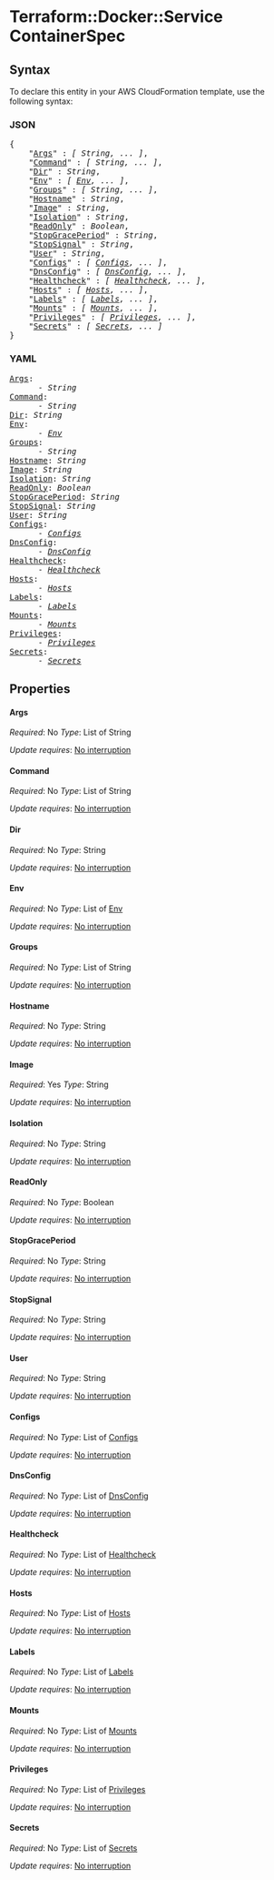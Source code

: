 # Terraform::Docker::Service ContainerSpec

## Syntax

To declare this entity in your AWS CloudFormation template, use the following syntax:

### JSON

<pre>
{
    "<a href="#args" title="Args">Args</a>" : <i>[ String, ... ]</i>,
    "<a href="#command" title="Command">Command</a>" : <i>[ String, ... ]</i>,
    "<a href="#dir" title="Dir">Dir</a>" : <i>String</i>,
    "<a href="#env" title="Env">Env</a>" : <i>[ <a href="containerspec-env.md">Env</a>, ... ]</i>,
    "<a href="#groups" title="Groups">Groups</a>" : <i>[ String, ... ]</i>,
    "<a href="#hostname" title="Hostname">Hostname</a>" : <i>String</i>,
    "<a href="#image" title="Image">Image</a>" : <i>String</i>,
    "<a href="#isolation" title="Isolation">Isolation</a>" : <i>String</i>,
    "<a href="#readonly" title="ReadOnly">ReadOnly</a>" : <i>Boolean</i>,
    "<a href="#stopgraceperiod" title="StopGracePeriod">StopGracePeriod</a>" : <i>String</i>,
    "<a href="#stopsignal" title="StopSignal">StopSignal</a>" : <i>String</i>,
    "<a href="#user" title="User">User</a>" : <i>String</i>,
    "<a href="#configs" title="Configs">Configs</a>" : <i>[ <a href="containerspec-configs.md">Configs</a>, ... ]</i>,
    "<a href="#dnsconfig" title="DnsConfig">DnsConfig</a>" : <i>[ <a href="containerspec-dnsconfig.md">DnsConfig</a>, ... ]</i>,
    "<a href="#healthcheck" title="Healthcheck">Healthcheck</a>" : <i>[ <a href="containerspec-healthcheck.md">Healthcheck</a>, ... ]</i>,
    "<a href="#hosts" title="Hosts">Hosts</a>" : <i>[ <a href="containerspec-hosts.md">Hosts</a>, ... ]</i>,
    "<a href="#labels" title="Labels">Labels</a>" : <i>[ <a href="containerspec-labels.md">Labels</a>, ... ]</i>,
    "<a href="#mounts" title="Mounts">Mounts</a>" : <i>[ <a href="containerspec-mounts.md">Mounts</a>, ... ]</i>,
    "<a href="#privileges" title="Privileges">Privileges</a>" : <i>[ <a href="containerspec-privileges.md">Privileges</a>, ... ]</i>,
    "<a href="#secrets" title="Secrets">Secrets</a>" : <i>[ <a href="containerspec-secrets.md">Secrets</a>, ... ]</i>
}
</pre>

### YAML

<pre>
<a href="#args" title="Args">Args</a>: <i>
      - String</i>
<a href="#command" title="Command">Command</a>: <i>
      - String</i>
<a href="#dir" title="Dir">Dir</a>: <i>String</i>
<a href="#env" title="Env">Env</a>: <i>
      - <a href="containerspec-env.md">Env</a></i>
<a href="#groups" title="Groups">Groups</a>: <i>
      - String</i>
<a href="#hostname" title="Hostname">Hostname</a>: <i>String</i>
<a href="#image" title="Image">Image</a>: <i>String</i>
<a href="#isolation" title="Isolation">Isolation</a>: <i>String</i>
<a href="#readonly" title="ReadOnly">ReadOnly</a>: <i>Boolean</i>
<a href="#stopgraceperiod" title="StopGracePeriod">StopGracePeriod</a>: <i>String</i>
<a href="#stopsignal" title="StopSignal">StopSignal</a>: <i>String</i>
<a href="#user" title="User">User</a>: <i>String</i>
<a href="#configs" title="Configs">Configs</a>: <i>
      - <a href="containerspec-configs.md">Configs</a></i>
<a href="#dnsconfig" title="DnsConfig">DnsConfig</a>: <i>
      - <a href="containerspec-dnsconfig.md">DnsConfig</a></i>
<a href="#healthcheck" title="Healthcheck">Healthcheck</a>: <i>
      - <a href="containerspec-healthcheck.md">Healthcheck</a></i>
<a href="#hosts" title="Hosts">Hosts</a>: <i>
      - <a href="containerspec-hosts.md">Hosts</a></i>
<a href="#labels" title="Labels">Labels</a>: <i>
      - <a href="containerspec-labels.md">Labels</a></i>
<a href="#mounts" title="Mounts">Mounts</a>: <i>
      - <a href="containerspec-mounts.md">Mounts</a></i>
<a href="#privileges" title="Privileges">Privileges</a>: <i>
      - <a href="containerspec-privileges.md">Privileges</a></i>
<a href="#secrets" title="Secrets">Secrets</a>: <i>
      - <a href="containerspec-secrets.md">Secrets</a></i>
</pre>

## Properties

#### Args

_Required_: No
_Type_: List of String

_Update requires_: [No interruption](https://docs.aws.amazon.com/AWSCloudFormation/latest/UserGuide/using-cfn-updating-stacks-update-behaviors.html#update-no-interrupt)

#### Command

_Required_: No
_Type_: List of String

_Update requires_: [No interruption](https://docs.aws.amazon.com/AWSCloudFormation/latest/UserGuide/using-cfn-updating-stacks-update-behaviors.html#update-no-interrupt)

#### Dir

_Required_: No
_Type_: String

_Update requires_: [No interruption](https://docs.aws.amazon.com/AWSCloudFormation/latest/UserGuide/using-cfn-updating-stacks-update-behaviors.html#update-no-interrupt)

#### Env

_Required_: No
_Type_: List of <a href="containerspec-env.md">Env</a>

_Update requires_: [No interruption](https://docs.aws.amazon.com/AWSCloudFormation/latest/UserGuide/using-cfn-updating-stacks-update-behaviors.html#update-no-interrupt)

#### Groups

_Required_: No
_Type_: List of String

_Update requires_: [No interruption](https://docs.aws.amazon.com/AWSCloudFormation/latest/UserGuide/using-cfn-updating-stacks-update-behaviors.html#update-no-interrupt)

#### Hostname

_Required_: No
_Type_: String

_Update requires_: [No interruption](https://docs.aws.amazon.com/AWSCloudFormation/latest/UserGuide/using-cfn-updating-stacks-update-behaviors.html#update-no-interrupt)

#### Image

_Required_: Yes
_Type_: String

_Update requires_: [No interruption](https://docs.aws.amazon.com/AWSCloudFormation/latest/UserGuide/using-cfn-updating-stacks-update-behaviors.html#update-no-interrupt)

#### Isolation

_Required_: No
_Type_: String

_Update requires_: [No interruption](https://docs.aws.amazon.com/AWSCloudFormation/latest/UserGuide/using-cfn-updating-stacks-update-behaviors.html#update-no-interrupt)

#### ReadOnly

_Required_: No
_Type_: Boolean

_Update requires_: [No interruption](https://docs.aws.amazon.com/AWSCloudFormation/latest/UserGuide/using-cfn-updating-stacks-update-behaviors.html#update-no-interrupt)

#### StopGracePeriod

_Required_: No
_Type_: String

_Update requires_: [No interruption](https://docs.aws.amazon.com/AWSCloudFormation/latest/UserGuide/using-cfn-updating-stacks-update-behaviors.html#update-no-interrupt)

#### StopSignal

_Required_: No
_Type_: String

_Update requires_: [No interruption](https://docs.aws.amazon.com/AWSCloudFormation/latest/UserGuide/using-cfn-updating-stacks-update-behaviors.html#update-no-interrupt)

#### User

_Required_: No
_Type_: String

_Update requires_: [No interruption](https://docs.aws.amazon.com/AWSCloudFormation/latest/UserGuide/using-cfn-updating-stacks-update-behaviors.html#update-no-interrupt)

#### Configs

_Required_: No
_Type_: List of <a href="containerspec-configs.md">Configs</a>

_Update requires_: [No interruption](https://docs.aws.amazon.com/AWSCloudFormation/latest/UserGuide/using-cfn-updating-stacks-update-behaviors.html#update-no-interrupt)

#### DnsConfig

_Required_: No
_Type_: List of <a href="containerspec-dnsconfig.md">DnsConfig</a>

_Update requires_: [No interruption](https://docs.aws.amazon.com/AWSCloudFormation/latest/UserGuide/using-cfn-updating-stacks-update-behaviors.html#update-no-interrupt)

#### Healthcheck

_Required_: No
_Type_: List of <a href="containerspec-healthcheck.md">Healthcheck</a>

_Update requires_: [No interruption](https://docs.aws.amazon.com/AWSCloudFormation/latest/UserGuide/using-cfn-updating-stacks-update-behaviors.html#update-no-interrupt)

#### Hosts

_Required_: No
_Type_: List of <a href="containerspec-hosts.md">Hosts</a>

_Update requires_: [No interruption](https://docs.aws.amazon.com/AWSCloudFormation/latest/UserGuide/using-cfn-updating-stacks-update-behaviors.html#update-no-interrupt)

#### Labels

_Required_: No
_Type_: List of <a href="containerspec-labels.md">Labels</a>

_Update requires_: [No interruption](https://docs.aws.amazon.com/AWSCloudFormation/latest/UserGuide/using-cfn-updating-stacks-update-behaviors.html#update-no-interrupt)

#### Mounts

_Required_: No
_Type_: List of <a href="containerspec-mounts.md">Mounts</a>

_Update requires_: [No interruption](https://docs.aws.amazon.com/AWSCloudFormation/latest/UserGuide/using-cfn-updating-stacks-update-behaviors.html#update-no-interrupt)

#### Privileges

_Required_: No
_Type_: List of <a href="containerspec-privileges.md">Privileges</a>

_Update requires_: [No interruption](https://docs.aws.amazon.com/AWSCloudFormation/latest/UserGuide/using-cfn-updating-stacks-update-behaviors.html#update-no-interrupt)

#### Secrets

_Required_: No
_Type_: List of <a href="containerspec-secrets.md">Secrets</a>

_Update requires_: [No interruption](https://docs.aws.amazon.com/AWSCloudFormation/latest/UserGuide/using-cfn-updating-stacks-update-behaviors.html#update-no-interrupt)

